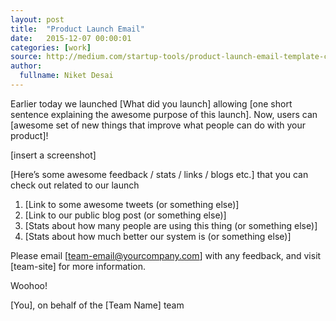 ```yaml
---
layout: post
title:  "Product Launch Email"
date:   2015-12-07 00:00:01
categories: [work]
source: http://medium.com/startup-tools/product-launch-email-template-cd0017972369
author:
  fullname: Niket Desai
---
```


Earlier today we launched [What did you launch] allowing [one short sentence explaining the awesome purpose of this launch]. Now, users can [awesome set of new things that improve what people can do with your product]!

[insert a screenshot]

[Here’s some awesome feedback / stats / links / blogs etc.] that you can check out related to our launch

 1. [Link to some awesome tweets (or something else)]
 2. [Link to our public blog post (or something else)]
 3. [Stats about how many people are using this thing (or something else)]
 4. [Stats about how much better our system is (or something else)]

Please email [team-email@yourcompany.com] with any feedback, and visit [team-site] for more information.

Woohoo!

[You], on behalf of the [Team Name] team
